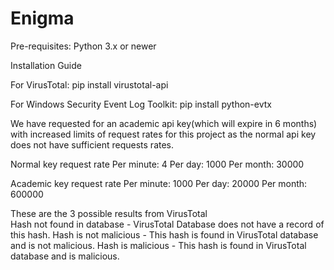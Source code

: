 # Enigma

Pre-requisites:
Python 3.x or newer

Installation Guide

For VirusTotal: 
pip install virustotal-api

For Windows Security Event Log Toolkit:
pip install python-evtx



We have requested for an academic api key(which will expire in 6 months) with increased limits of request rates for this project as the normal api key does not have sufficient requests rates.

Normal key request rate
Per minute: 4
Per day: 1000
Per month: 30000

Academic key request rate
Per minute: 1000
Per day: 20000
Per month: 600000

These are the 3 possible results from VirusTotal <br>
Hash not found in database - VirusTotal Database does not have a record of this hash.
Hash is not malicious - This hash is found in VirusTotal database and is not malicious.
Hash is malicious - This hash is found in VirusTotal database and is malicious.

